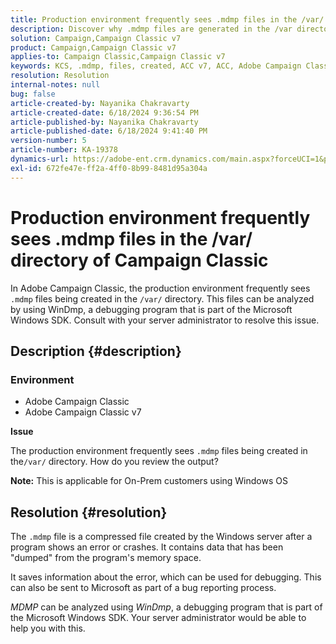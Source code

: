 ```yaml
---
title: Production environment frequently sees .mdmp files in the /var/ directory of Campaign Classic
description: Discover why .mdmp files are generated in the /var directory of Adobe Campaign Classic. Refer this to the server administrator.
solution: Campaign,Campaign Classic v7
product: Campaign,Campaign Classic v7
applies-to: Campaign Classic,Campaign Classic v7
keywords: KCS, .mdmp, files, created, ACC v7, ACC, Adobe Campaign Classic, Adobe Campaign Classic v7, FAQ
resolution: Resolution
internal-notes: null
bug: false
article-created-by: Nayanika Chakravarty
article-created-date: 6/18/2024 9:36:54 PM
article-published-by: Nayanika Chakravarty
article-published-date: 6/18/2024 9:41:40 PM
version-number: 5
article-number: KA-19378
dynamics-url: https://adobe-ent.crm.dynamics.com/main.aspx?forceUCI=1&pagetype=entityrecord&etn=knowledgearticle&id=e082efdf-ba2d-ef11-840a-000d3a5b439f
exl-id: 672fe47e-ff2a-4ff0-8b99-8481d95a304a
---
```

# Production environment frequently sees .mdmp files in the /var/ directory of Campaign Classic


In Adobe Campaign Classic, the production environment frequently sees `.mdmp` files being created in the `/var/` directory. This files can be analyzed by using WinDmp, a debugging program that is part of the Microsoft Windows SDK. Consult with your server administrator to resolve this issue.

## Description {#description}


### <b>Environment</b>

- Adobe Campaign Classic
- Adobe Campaign Classic v7


<b>Issue</b>

The production environment frequently sees `.mdmp` files being created in the`/var/` directory. How do you review the output?

<b>Note:</b> This is applicable for On-Prem customers using Windows OS


## Resolution {#resolution}


The `.mdmp` file is a compressed file created by the Windows server after a program shows an error or crashes. It contains data that has been "dumped" from the program's memory space.

It saves information about the error, which can be used for debugging. This can also be sent to Microsoft as part of a bug reporting process.

*MDMP* can be analyzed using *WinDmp*, a debugging program that is part of the Microsoft Windows SDK. Your server administrator would be able to help you with this.
